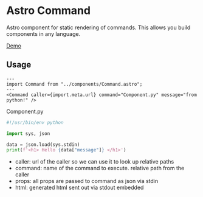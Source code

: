 # Astro Command

Astro component for static rendering of commands. This allows you build components in any language.

[Demo](https://github.com/trashhalo/astro-command/blob/main/src/components/Demo.astro)

## Usage

```astro
---
import Command from "../components/Command.astro";
---
<Command caller={import.meta.url} command="Component.py" message="from python!" />
```
Component.py
```python
#!/usr/bin/env python 

import sys, json

data = json.load(sys.stdin)
print(f'<h1> Hello {data["message"]} </h1>')
```

* caller: url of the caller so we can use it to look up relative paths
* command: name of the command to execute. relative path from the caller
* props: all props are passed to command as json via stdin
* html: generated html sent out via stdout embedded
